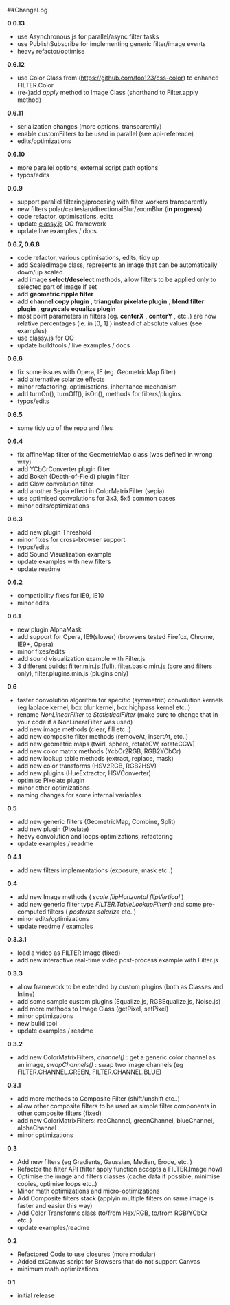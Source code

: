 ##ChangeLog

__0.6.13__

* use Asynchronous.js for parallel/async filter tasks
* use PublishSubscribe for implementing generic filter/image events
* heavy refactor/optimise

__0.6.12__

* use Color Class from (https://github.com/foo123/css-color) to enhance FILTER.Color
* (re-)add *apply* method to Image Class (shorthand to Filter.apply method)

__0.6.11__

* serialization changes (more options, transparently)
* enable customFilters to be used in parallel (see api-reference)
* edits/optimizations

__0.6.10__

* more parallel options, external script path options
* typos/edits

__0.6.9__

* support parallel filtering/procesing with filter workers transparently
* new filters polar/cartesian/directionalBlur/zoomBlur (**in progress**)
* code refactor, optimisations, edits
* update [classy.js](https://github.com/foo123/classy.js) OO framework
* update live examples / docs


__0.6.7, 0.6.8__

* code refactor, various optimisations, edits, tidy up
* add ScaledImage class, represents an image that can be automatically down/up scaled
* add image __select/deselect__ methods, allow filters to be applied only to selected part of image if set
* add **geometric ripple filter**
* add **channel copy plugin** , **triangular pixelate plugin** , **blend filter plugin** , **grayscale equalize plugin**
* most point parameters in filters (eg. __centerX__ , __centerY__ , etc..) are now relative percentages (ie. in [0, 1] ) instead of absolute values (see examples)
* use [classy.js](https://github.com/foo123/classy.js) for OO
* update buildtools / live examples / docs


__0.6.6__

* fix some issues with Opera, IE (eg. GeometricMap filter)
* add alternative solarize effects 
* minor refactoring, optimisations, inheritance mechanism
* add turnOn(), turnOff(), isOn(), methods for filters/plugins
* typos/edits


__0.6.5__

* some tidy up of the repo and files


__0.6.4__

* fix affineMap filter of the GeometricMap class (was defined in wrong way)
* add YCbCrConverter plugin filter
* add Bokeh (Depth-of-Field) plugin filter
* add Glow convolution filter
* add another Sepia effect in ColorMatrixFilter (sepia)
* use optimised convolutions for 3x3, 5x5 common cases
* minor edits/optimizations


__0.6.3__

* add new plugin Threshold
* minor fixes for cross-browser support
* typos/edits
* add Sound Visualization example
* update examples with new filters
* update readme


__0.6.2__

* compatibility fixes for IE9, IE10
* minor edits


__0.6.1__

* new plugin AlphaMask
* add support for Opera, IE9(slower) (browsers tested Firefox, Chrome, IE9+, Opera)
* minor fixes/edits
* add sound visualization example with Filter.js
* 3 different builds: filter.min.js (full), filter.basic.min.js (core and filters only), filter.plugins.min.js (plugins only)


__0.6__

* faster convolution algorithm for specific (symmetric) convolution kernels (eg laplace kernel, box blur kernel, box highpass kernel etc..)
* rename _NonLinearFilter_ to _StatisticalFilter_ (make sure to change that in your code if a NonLinearFilter was used)
* add new image methods (clear, fill etc..)
* add new composite filter methods (removeAt, insertAt, etc..)
* add new geometric maps (twirl, sphere, rotateCW, rotateCCW)
* add new color matrix methods (YcbCr2RGB, RGB2YCbCr)
* add new lookup table methods (extract, replace, mask)
* add new color transforms (HSV2RGB, RGB2HSV)
* add new plugins (HueExtractor, HSVConverter)
* optimise Pixelate plugin
* minor other optimizations
* naming changes for some internal variables


__0.5__

* add new generic filters (GeometricMap, Combine, Split)
* add new plugin (Pixelate)
* heavy convolution and loops optimizations, refactoring
* update examples / readme


__0.4.1__

* add new filters implementations (exposure, mask etc..)


__0.4__

* add new Image methods ( _scale_ _flipHorizontal_ _flipVertical_ )
* add new generic filter type _FILTER.TableLookupFilter()_ and some pre-computed filters ( _posterize_ _solarize_ etc..)
* minor edits/optimizations
* update readme / examples


__0.3.3.1__

* load a video as FILTER.Image (fixed)
* add new interactive real-time video post-process example with Filter.js


__0.3.3__

* allow framework to be extended by custom plugins (both as Classes and Inline)
* add some sample custom plugins (Equalize.js, RGBEqualize.js, Noise.js)
* add more methods to Image Class (getPixel, setPixel)
* minor optimizations
* new build tool
* update examples / readme

__0.3.2__

* add new ColorMatrixFilters, _channel()_ : get a generic color channel as an image,  _swapChannels()_ : swap two image channels (eg FILTER.CHANNEL.GREEN, FILTER.CHANNEL.BLUE)


__0.3.1__

* add more methods to Composite Filter (shift/unshift etc..)
* allow other composite filters to be used as simple filter components in other composite filters (fixed)
* add new ColorMatrixFilters: redChannel, greenChannel, blueChannel, alphaChannel
* minor optimizations


__0.3__

* Add new filters (eg Gradients, Gaussian, Median, Erode, etc..)
* Refactor the filter API (filter apply function accepts a FILTER.Image now)
* Optimise the image and filters classes (cache data if possible, minimise copies, optimise loops etc..)
* Minor math optimizations and micro-optimizations
* Add Composite filters stack (applyin multiple filters on same image is faster and easier this way)
* Add Color Transforms class (to/from Hex/RGB, to/from RGB/YCbCr etc..)
* update examples/readme


__0.2__

* Refactored Code to use closures (more modular)
* Added exCanvas script for Browsers that do not support Canvas
* minimum math optimizations


__0.1__

* initial release
